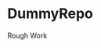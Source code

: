 # DummyRepo
Rough Work 






















































































































































